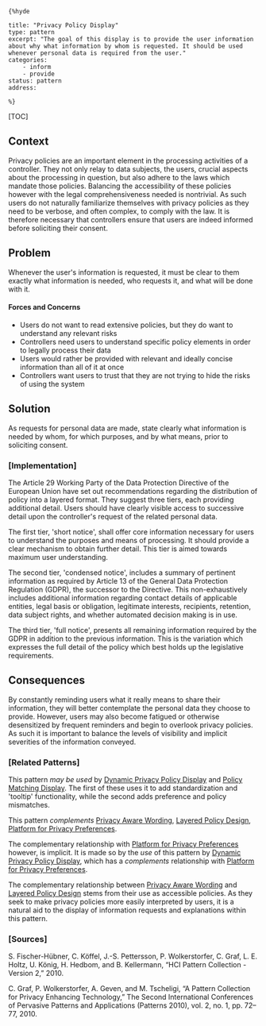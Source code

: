     {%hyde

    title: "Privacy Policy Display"
    type: pattern
    excerpt: "The goal of this display is to provide the user information about why what information by whom is requested. It should be used whenever personal data is required from the user."
    categories:
        - inform
        - provide
    status: pattern
    address:

    %}

[TOC]

<!--### [Also Known As]-->
<!-- All other names the pattern is known by.-->



## Context
<!-- The situations in which the pattern may apply.-->
<!-- Aspects which constrain the solution, but are not modified by it. They affect the impact of different forces.-->

Privacy policies are an important element in the processing activities of a controller. They not only relay to data subjects, the users, crucial aspects about the processing in question, but also adhere to the laws which mandate those policies. Balancing the accessibility of these policies however with the legal comprehensiveness needed is nontrivial. As such users do not naturally familiarize themselves with privacy policies as they need to be verbose, and often complex, to comply with the law. It is therefore necessary that controllers ensure that users are indeed informed before soliciting their consent.

## Problem
<!-- The problem a pattern addresses, including a list of forces describing why a problem might be difficult to solve.-->

Whenever the user's information is requested, it must be clear to them exactly what information is needed, who requests it, and what will be done with it.

#### Forces and Concerns
<!-- Implications in this problem which affect the appropriateness of a solution, and are affected by this pattern.-->
<!-- Forces should be highly visible for easy reference, where less obvious a dedicated section is recommended.-->
- Users do not want to read extensive policies, but they do want to understand any relevant risks
- Controllers need users to understand specific policy elements in order to legally process their data
- Users would rather be provided with relevant and ideally concise information than all of it at once
- Controllers want users to trust that they are not trying to hide the risks of using the system

## Solution
<!-- A concise description of how the pattern addresses the problem.-->

As requests for personal data are made, state clearly what information is needed by whom, for which purposes, and by what means, prior to soliciting consent.

<!--### [Structure]-->
<!--A detailed specification of the structural aspects of the pattern. A class diagram if applicable.-->



### [Implementation]
<!--Guidelines for implementing the pattern; code fragments; suggested PETS; policy fragments.-->

The Article 29 Working Party of the Data Protection Directive of the European Union have set out recommendations regarding the distribution of policy into a layered format. They suggest three tiers, each providing additional detail. Users should have clearly visible access to successive detail upon the controller's request of the related personal data.

The first tier, 'short notice', shall offer core information necessary for users to understand the purposes and means of processing. It should provide a clear mechanism to obtain further detail. This tier is aimed towards maximum user understanding.

The second tier, 'condensed notice', includes a summary of pertinent information as required by Article 13 of the General Data Protection Regulation (GDPR), the successor to the Directive. This non-exhaustively includes additional information regarding contact details of applicable entities, legal basis or obligation, legitimate interests, recipients, retention, data subject rights, and whether automated decision making is in use.

The third tier, 'full notice', presents all remaining information required by the GDPR in addition to the previous information. This is the variation which expresses the full detail of the policy which best holds up the legislative requirements.

## Consequences
<!--The advantages (benefits) and disadvantages (liabilities) of applying the pattern.-->

By constantly reminding users what it really means to share their information, they will better contemplate the personal data they choose to provide. However, users may also become fatigued or otherwise desensitized by frequent reminders and begin to overlook privacy policies. As such it is important to balance the levels of visibility and implicit severities of the information conveyed.

<!--### [Constraints]-->
<!-- limitations as a consequence of applying the pattern.-->



<!--## Examples-->
<!--Motivational example to see how the pattern is applied.-->



<!--### [Known Uses]-->
<!-- Pointers to various applications of the pattern.-->



<!--## See Also-->
<!-- Any pointers to relevant information, not contained in the subfields below.-->



### [Related Patterns]
<!-- Supporting and conflicting patterns-->

This pattern _may be used_ by [Dynamic Privacy Policy Display](Dynamic-Privacy-Policy-Display) and [Policy Matching Display](Policy-Matching-Display). The first of these uses it to add standardization and 'tooltip' functionality, while the second adds preference and policy mismatches.

This pattern _complements_ [Privacy Aware Wording](Privacy-Aware-Wording), [Layered Policy Design](Layered-Policy-Design), [Platform for Privacy Preferences](Platform-for-Privacy-Preferences). 

The complementary relationship with [Platform for Privacy Preferences](Platform-for-Privacy-Preferences) however, is implicit. It is made so by the _use_ of this pattern by [Dynamic Privacy Policy Display](Dynamic-Privacy-Policy-Display), which has a _complements_ relationship with [Platform for Privacy Preferences](Platform-for-Privacy-Preferences).

The complementary relationship between [Privacy Aware Wording](Privacy-Aware-Wording) and [Layered Policy Design](Layered-Policy-Design) stems from their use as accessible policies. As they seek to make privacy policies more easily interpreted by users, it is a natural aid to the display of information requests and explanations within this pattern.


### [Sources]
<!-- References to the original source of the pattern.-->

S. Fischer-Hübner, C. Köffel, J.-S. Pettersson, P. Wolkerstorfer, C. Graf, L. E. Holtz, U. König, H. Hedbom, and B. Kellermann, “HCI Pattern Collection - Version 2,” 2010.

C. Graf, P. Wolkerstorfer, A. Geven, and M. Tscheligi, “A Pattern Collection for Privacy Enhancing Technology,” The Second International Conferences of Pervasive Patterns and Applications (Patterns 2010), vol. 2, no. 1, pp. 72–77, 2010.

<!--## General Comments-->
<!-- Separate discussion on the pattern.-->



<!--## Tags-->
<!-- User definable descriptors for additional correlation.-->




